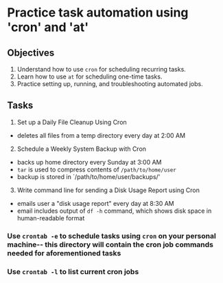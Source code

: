 # Practice task automation using 'cron' and 'at'

## Objectives
1. Understand how to use `cron` for scheduling recurring tasks.
2. Learn how to use `at` for scheduling one-time tasks.
3. Practice setting up, running, and troubleshooting automated jobs.

## Tasks
1. Set up a Daily File Cleanup Using Cron
* deletes all files from a temp directory every day at 2:00 AM

2. Schedule a Weekly System Backup with Cron
* backs up home directory every Sunday at 3:00 AM
* `tar` is used to compress contents of `/path/to/home/user`
* backup is stored in `/path/to/home/user/backups/'

3. Write command line for sending a Disk Usage Report using Cron
* emails user a "disk usage report" every day at 8:30 AM
* email includes output of `df -h` command, which shows disk space in human-readable format

### Use `crontab -e` to schedule tasks using `cron` on your personal machine-- this directory will contain the cron job commands needed for aforementioned tasks
### Use `crontab -l` to list current cron jobs

